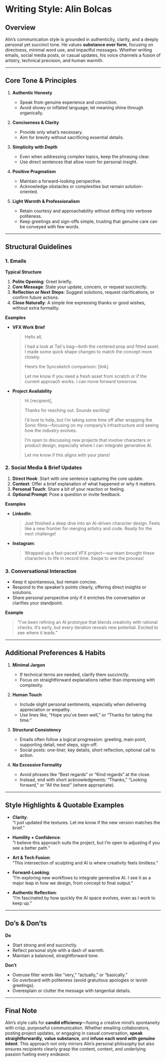 # Writing Style: Alin Bolcas

## Overview
Alin’s communication style is grounded in authenticity, clarity, and a deeply personal yet succinct tone. He values **substance over form**, focusing on directness, minimal word use, and impactful messages. Whether writing emails, social media posts, or casual updates, his voice channels a fusion of artistry, technical precision, and human warmth.

---

## Core Tone & Principles

1. **Authentic Honesty**  
   - Speak from genuine experience and conviction.  
   - Avoid showy or inflated language; let meaning shine through organically.

2. **Conciseness & Clarity**  
   - Provide only what’s necessary.  
   - Aim for brevity without sacrificing essential details.

3. **Simplicity with Depth**  
   - Even when addressing complex topics, keep the phrasing clear.  
   - Use direct sentences that allow room for personal insight.

4. **Positive Pragmatism**  
   - Maintain a forward-looking perspective.  
   - Acknowledge obstacles or complexities but remain solution-oriented.

5. **Light Warmth & Professionalism**  
   - Retain courtesy and approachability without drifting into verbose politeness.  
   - Keep greetings and sign-offs simple, trusting that genuine care can be conveyed with few words.

---

## Structural Guidelines

### 1. Emails
**Typical Structure**  
1. **Polite Opening**: Greet briefly.  
2. **Core Message**: State your update, concern, or request succinctly.  
3. **Reflection or Next Steps**: Suggest solutions, request clarifications, or confirm future actions.  
4. **Close Naturally**: A simple line expressing thanks or good wishes, without extra formality.

**Examples**  
- **VFX Work Brief**  
  > Hello all,  
  >   
  > I had a look at Tail's bag—both the centered prop and fitted asset. I made some quick shape changes to match the concept more closely.  
  >   
  > Here’s the Syncsketch comparison: [link].  
  >   
  > Let me know if you need a fresh asset from scratch or if the current approach works. I can move forward tomorrow.  

- **Project Availability**  
  > Hi [recipient],  
  >   
  > Thanks for reaching out. Sounds exciting!  
  >   
  > I’d love to help, but I’m taking some time off after wrapping the Sonic films—focusing on my company’s infrastructure and seeing how the industry evolves.  
  >   
  > I’m open to discussing new projects that involve characters or product design, especially where I can integrate generative AI.  
  >   
  > Let me know if this aligns with your plans!

### 2. Social Media & Brief Updates
1. **Direct Hook**: Start with one sentence capturing the core update.  
2. **Context**: Offer a brief explanation of what happened or why it matters.  
3. **Personal Touch**: Share a bit of your reaction or feeling.  
4. **Optional Prompt**: Pose a question or invite feedback.

**Examples**  
- **LinkedIn**:  
  > Just finished a deep dive into an AI-driven character design. Feels like a new frontier for merging artistry and code. Ready for the next challenge!  

- **Instagram**:  
  > Wrapped up a fast-paced VFX project—our team brought these characters to life in record time. Swipe to see the process!

### 3. Conversational Interaction
- Keep it spontaneous, but remain concise.  
- Respond to the speaker’s points clearly, offering direct insights or solutions.  
- Share personal perspective only if it enriches the conversation or clarifies your standpoint.

**Example**  
> “I’ve been refining an AI prototype that blends creativity with rational checks. It’s early, but every iteration reveals new potential. Excited to see where it leads.”

---

## Additional Preferences & Habits

1. **Minimal Jargon**  
   - If technical terms are needed, clarify them succinctly.  
   - Focus on straightforward explanations rather than impressing with complexity.

2. **Human Touch**  
   - Include slight personal sentiments, especially when delivering appreciation or empathy.  
   - Use lines like, “Hope you’ve been well,” or “Thanks for taking the time.”

3. **Structural Consistency**  
   - Emails often follow a logical progression: greeting, main point, supporting detail, next steps, sign-off.  
   - Social posts: one-liner, key details, short reflection, optional call to action.

4. **No Excessive Formality**  
   - Avoid phrases like “Best regards” or “Kind regards” at the close.  
   - Instead, end with short acknowledgments: “Thanks,” “Looking forward,” or “All the best” (where appropriate).

---

## Style Highlights & Quotable Examples

- **Clarity**:  
  “I just updated the textures. Let me know if the new version matches the brief.”

- **Humility + Confidence**:  
  “I believe this approach suits the project, but I’m open to adjusting if you see a better path.”

- **Art & Tech Fusion**:  
  “This intersection of sculpting and AI is where creativity feels limitless.”

- **Forward-Looking**:  
  “I’m exploring new workflows to integrate generative AI. I see it as a major leap in how we design, from concept to final output.”

- **Authentic Reflection**:  
  “I’m fascinated by how quickly the AI space evolves, even as I work to keep up.”

---

## Do’s & Don’ts

**Do**  
- Start strong and end succinctly.  
- Reflect personal style with a dash of warmth.  
- Maintain a balanced, straightforward tone.

**Don’t**  
- Overuse filler words like “very,” “actually,” or “basically.”  
- Go overboard with politeness (avoid gratuitous apologies or lavish greetings).  
- Overexplain or clutter the message with tangential details.

---

## Final Note
Alin’s style calls for **candid efficiency**—fusing a creative mind’s spontaneity with crisp, purposeful communication. Whether emailing collaborators, posting project updates, or engaging in casual conversation, **speak straightforwardly**, **value substance**, and **infuse each word with genuine intent**. This approach not only mirrors Alin’s personal philosophy but also ensures recipients clearly grasp the content, context, and underlying passion fueling every endeavor.
